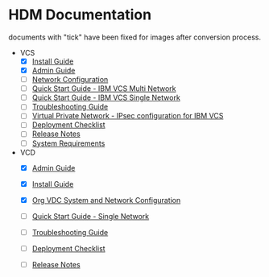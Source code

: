 # HDM Documentation

documents with "tick" have been fixed for images after conversion process. 

* VCS
  * [x] [Install Guide](docs/vcs/Install%20Guide/Install%20Guide.md)
  * [x] [Admin Guide](docs/vcs/Admin%20Guide/Admin%20Guide.md)
  * [ ] [Network Configuration](docs/vcs/Network%20Configuration%20Planning/Network%20Configuration.md)
  * [ ] [Quick Start Guide - IBM VCS Multi Network ](docs/vcs/Quick%20Start%20Guide%20-%20IBM%20VCS%20-%20Multi%20Network%20/Quick%20Start%20Guide%20-%20IBM%20VCS%20-%20Multi%20Network%20.md)
  * [ ] [Quick Start Guide - IBM VCS Single Network](docs/vcs/Quick%20Start%20Guide%20-%20IBM%20VCS%20-%20Single%20Network%20-%20Standard-Standalone/Quick%20Start%20Guide%20-%20IBM%20VCS%20-%20%20Single%20Network.md)
  * [ ] [Troubleshooting Guide](docs/vcs/Troubleshooting%20Guide/Troubleshooting%20Guide.md)
  * [ ] [Virtual Private Network - IPsec configuration for IBM VCS](docs/vcs/Virtual%20Private%20Network%20-%20IPsec%20configuration%20for%20IBM%20VCS/Virtual%20Private%20Network%20-%20IPsec%20configuration%20for%20IBM%20VCS.md)
  * [ ] [Deployment Checklist](docs/vcs/Deployment%20Checklist.md)
  * [ ] [Release Notes](docs/vcs/Release%20Notes.md)
  * [ ] [System Requirements](docs/vcs/System%20Requirements.md)
* VCD
  * [x] [Admin Guide](docs/vcd/Admin%20Guide/Admin%20Guide.md)
  * [x] [Install Guide](docs/vcd/install%20guide/Install%20Guide.md)
  * [x] [Org VDC System and Network Configuration](docs/vcd/Org%20VDC%20System%20and%20Network%20Configuration/Org%20VDC%20System%20and%20Network%20Configuration.md)
  * [ ] [Quick Start Guide - Single Network](docs/vcd/QSG/Quick%20Start%20Guide-Single%20Network.md)
  * [ ] [Troubleshooting Guide](docs/vcd/Trouble%20Shooting%20Guide/Trouble%20Shooting%20Guide.md)
  * [ ] [Deployment Checklist](docs/vcd/Deployment%20Checklist.md)
  * [ ] [Release Notes](docs/vcd/Release%20Notes.md)
  
  
